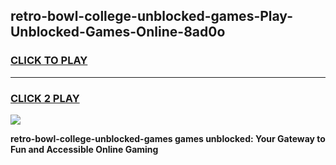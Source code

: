 
## retro-bowl-college-unblocked-games-Play-Unblocked-Games-Online-8ad0o
<h3>
<a href="https://premium76.site?title=retro-bowl-college-unblocked-games&ref=25A">CLICK TO PLAY</a></h3>
<hr>

<h3>
<a href="https://premium76.site?title=retro-bowl-college-unblocked-games&ref=25A">CLICK 2 PLAY</a>
  
</h3>

<a href="https://premium76.site?title=retro-bowl-college-unblocked-games&ref=25A"><img src="https://clearcache.store/games.png"></a>


**retro-bowl-college-unblocked-games games unblocked: Your Gateway to Fun and Accessible Online Gaming**
